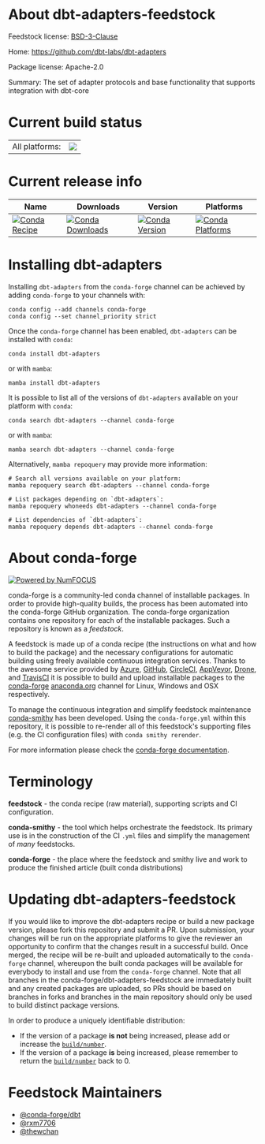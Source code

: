 About dbt-adapters-feedstock
============================

Feedstock license: [BSD-3-Clause](https://github.com/conda-forge/dbt-adapters-feedstock/blob/main/LICENSE.txt)

Home: https://github.com/dbt-labs/dbt-adapters

Package license: Apache-2.0

Summary: The set of adapter protocols and base functionality that supports integration with dbt-core

Current build status
====================


<table><tr><td>All platforms:</td>
    <td>
      <a href="https://dev.azure.com/conda-forge/feedstock-builds/_build/latest?definitionId=22348&branchName=main">
        <img src="https://dev.azure.com/conda-forge/feedstock-builds/_apis/build/status/dbt-adapters-feedstock?branchName=main">
      </a>
    </td>
  </tr>
</table>

Current release info
====================

| Name | Downloads | Version | Platforms |
| --- | --- | --- | --- |
| [![Conda Recipe](https://img.shields.io/badge/recipe-dbt--adapters-green.svg)](https://anaconda.org/conda-forge/dbt-adapters) | [![Conda Downloads](https://img.shields.io/conda/dn/conda-forge/dbt-adapters.svg)](https://anaconda.org/conda-forge/dbt-adapters) | [![Conda Version](https://img.shields.io/conda/vn/conda-forge/dbt-adapters.svg)](https://anaconda.org/conda-forge/dbt-adapters) | [![Conda Platforms](https://img.shields.io/conda/pn/conda-forge/dbt-adapters.svg)](https://anaconda.org/conda-forge/dbt-adapters) |

Installing dbt-adapters
=======================

Installing `dbt-adapters` from the `conda-forge` channel can be achieved by adding `conda-forge` to your channels with:

```
conda config --add channels conda-forge
conda config --set channel_priority strict
```

Once the `conda-forge` channel has been enabled, `dbt-adapters` can be installed with `conda`:

```
conda install dbt-adapters
```

or with `mamba`:

```
mamba install dbt-adapters
```

It is possible to list all of the versions of `dbt-adapters` available on your platform with `conda`:

```
conda search dbt-adapters --channel conda-forge
```

or with `mamba`:

```
mamba search dbt-adapters --channel conda-forge
```

Alternatively, `mamba repoquery` may provide more information:

```
# Search all versions available on your platform:
mamba repoquery search dbt-adapters --channel conda-forge

# List packages depending on `dbt-adapters`:
mamba repoquery whoneeds dbt-adapters --channel conda-forge

# List dependencies of `dbt-adapters`:
mamba repoquery depends dbt-adapters --channel conda-forge
```


About conda-forge
=================

[![Powered by
NumFOCUS](https://img.shields.io/badge/powered%20by-NumFOCUS-orange.svg?style=flat&colorA=E1523D&colorB=007D8A)](https://numfocus.org)

conda-forge is a community-led conda channel of installable packages.
In order to provide high-quality builds, the process has been automated into the
conda-forge GitHub organization. The conda-forge organization contains one repository
for each of the installable packages. Such a repository is known as a *feedstock*.

A feedstock is made up of a conda recipe (the instructions on what and how to build
the package) and the necessary configurations for automatic building using freely
available continuous integration services. Thanks to the awesome service provided by
[Azure](https://azure.microsoft.com/en-us/services/devops/), [GitHub](https://github.com/),
[CircleCI](https://circleci.com/), [AppVeyor](https://www.appveyor.com/),
[Drone](https://cloud.drone.io/welcome), and [TravisCI](https://travis-ci.com/)
it is possible to build and upload installable packages to the
[conda-forge](https://anaconda.org/conda-forge) [anaconda.org](https://anaconda.org/)
channel for Linux, Windows and OSX respectively.

To manage the continuous integration and simplify feedstock maintenance
[conda-smithy](https://github.com/conda-forge/conda-smithy) has been developed.
Using the ``conda-forge.yml`` within this repository, it is possible to re-render all of
this feedstock's supporting files (e.g. the CI configuration files) with ``conda smithy rerender``.

For more information please check the [conda-forge documentation](https://conda-forge.org/docs/).

Terminology
===========

**feedstock** - the conda recipe (raw material), supporting scripts and CI configuration.

**conda-smithy** - the tool which helps orchestrate the feedstock.
                   Its primary use is in the construction of the CI ``.yml`` files
                   and simplify the management of *many* feedstocks.

**conda-forge** - the place where the feedstock and smithy live and work to
                  produce the finished article (built conda distributions)


Updating dbt-adapters-feedstock
===============================

If you would like to improve the dbt-adapters recipe or build a new
package version, please fork this repository and submit a PR. Upon submission,
your changes will be run on the appropriate platforms to give the reviewer an
opportunity to confirm that the changes result in a successful build. Once
merged, the recipe will be re-built and uploaded automatically to the
`conda-forge` channel, whereupon the built conda packages will be available for
everybody to install and use from the `conda-forge` channel.
Note that all branches in the conda-forge/dbt-adapters-feedstock are
immediately built and any created packages are uploaded, so PRs should be based
on branches in forks and branches in the main repository should only be used to
build distinct package versions.

In order to produce a uniquely identifiable distribution:
 * If the version of a package **is not** being increased, please add or increase
   the [``build/number``](https://docs.conda.io/projects/conda-build/en/latest/resources/define-metadata.html#build-number-and-string).
 * If the version of a package **is** being increased, please remember to return
   the [``build/number``](https://docs.conda.io/projects/conda-build/en/latest/resources/define-metadata.html#build-number-and-string)
   back to 0.

Feedstock Maintainers
=====================

* [@conda-forge/dbt](https://github.com/orgs/conda-forge/teams/dbt/)
* [@rxm7706](https://github.com/rxm7706/)
* [@thewchan](https://github.com/thewchan/)

